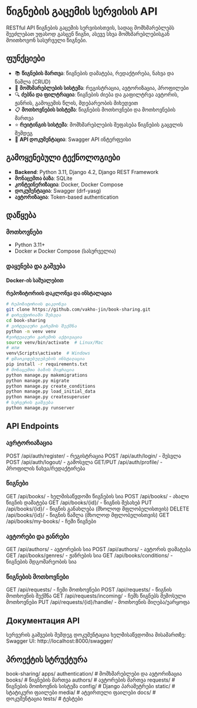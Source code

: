 # წიგნების გაცემის სერვისის API

RESTful API წიგნების გაცემის სერვისისთვის, სადაც მომხმარებლებს შეეძლებათ უფასოდ გასცენ წიგნი, ასევე სხვა მომხმარებლებისგან მოითხოვონ სასურველი წიგნები.

## ფუნქციები
- 📚 **წიგნების მართვა**: წიგნების დამატება, რედაქტირება, ნახვა და წაშლა (CRUD)
- 👥 **მომხმარებლების სისტემა**: რეგისტრაცია, ავტორიზაცია, პროფილები
- 🔍 **ძებნა და ფილტრაცია**: წიგნების ძიება და გაფილტრვა ავტორის, ჟანრის, გამოცემის წლის, მდებარეობის მიხედვით
- 📋 **მოთხოვნების სისტემა**: წიგნების მოთხოვნები და მოთხოვნების მართვა
- ⭐ **რეიტინგის სისტემა**: მომხმარებლების შეფასება წიგნების გაცვლის შემდეგ
- 📱 **API დოკუმენტაცია**: Swagger API ინტერფეისი

## გამოყენებული ტექნოლოგიები
- **Backend**: Python 3.11, Django 4.2, Django REST Framework
- **მონაცემთა ბაზა**: SQLite
- **კონტეინერიზაცია**: Docker, Docker Compose
- **დოკუმენტაცია**: Swagger (drf-yasg)
- **ავტორიზაცია**: Token-based authentication

## დაწყება

### მოთხოვნები
- Python 3.11+
- Docker и Docker Compose (სასურველია)

### დაყენება და გაშვება

#### Docker-ის საშუალებით
**რეპოზიტორიის დაკლონვა და ინსტალაცია**
```bash
# რეპოზიტორიის დაკლონვა
git clone https://github.com/vakho-jin/book-sharing.git
# დირექტორიაში შესვლა
cd book-sharing
# ვირტუალური გარემოს შექმნა
python -m venv venv
#ვირტუალური გარემოს აქტივაცია
source venv/bin/activate  # Linux/Mac
# или
venv\Scripts\activate  # Windows
# დმაოკიდებულებების ინსტალაცია
pip install -r requirements.txt
# მონაცემთა ბაზის მიგრაცია
python manage.py makemigrations
python manage.py migrate
python manage.py create_conditions
python manage.py load_initial_data
python manage.py createsuperuser
# სერვერის გაშვება
python manage.py runserver
```

## API Endpoints

### ავრტორიაზაცია
POST /api/auth/register/ - რეგისტრაცია
POST /api/auth/login/ - შესვლა
POST /api/auth/logout/ - გამოსვლა
GET/PUT /api/auth/profile/ - პროფილის ნახვა/რედაქტირება

### წიგნები
GET /api/books/ - ხელმისაწვდომი წიგნების სია
POST /api/books/ - ახალი წიგნის დამატება
GET /api/books/{id}/ - წიგნის შესახებ
PUT /api/books/{id}/ - წიგნის განახლება (მხოლოდ მფლობელისთვის)
DELETE /api/books/{id}/ - წიგნის წაშლა (მხოლოდ მფლობელისთვის)
GET /api/books/my-books/ - ჩემი წიგნები

### ავტორები და ჟანრები
GET /api/authors/ - ავტორების სია
POST /api/authors/ - ავტორის დამატება
GET /api/books/genres/ - ჟანრების სია
GET /api/books/conditions/ - წიგნების მდგომარეობის სია

### წიგნების მოთხოვნები
GET /api/requests/ - ჩემი მოთხოვნები
POST /api/requests/ - წიგნის მოთხოვნის შექმნა
GET /api/requests/incoming/ - ჩემს წიგნებს შემოსული მოთხოვნები
PUT /api/requests/{id}/handle/ - მოთხოვნის მიღება/უარყოფა

## Документация API
სერვერის გაშვების შემდეგ დოკუმენტაცია ხელმისაწვდომია მისამართზე:
Swagger UI: http://localhost:8000/swagger/

## პროექტის სტრუქტურა
book-sharing/
   apps/
      authentication/    # მომხმარებლები და ავტორიზაცია
      books/             # წიგნების მართვა
      authors/           # ავტორების მართვა
      requests/          # წიგნების მოთხოვნის სისტემა
   config/               # Django პარამეტრები
   static/               # სტატიკური ფაილები
   media/                # ატვირთული ფაილები
   docs/                 # დოკუმენტაცია
   tests/                # ტესტები

